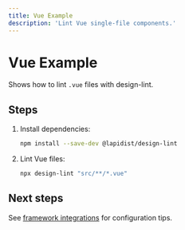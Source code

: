 ```yaml
---
title: Vue Example
description: 'Lint Vue single-file components.'
---
```


# Vue Example

Shows how to lint `.vue` files with design-lint.

## Steps

1. Install dependencies:
   ```bash
   npm install --save-dev @lapidist/design-lint
   ```
2. Lint Vue files:
   ```bash
   npx design-lint "src/**/*.vue"
   ```

## Next steps

See [framework integrations](../../frameworks.md#vue) for configuration tips.
